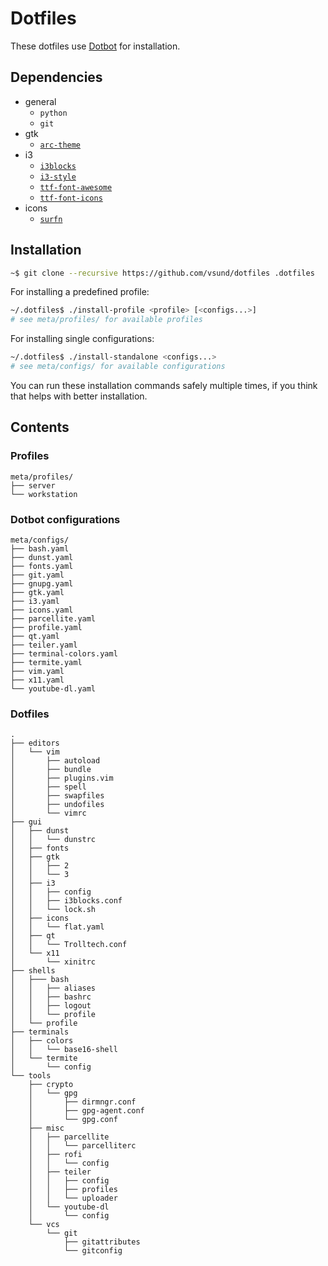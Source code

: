 # Dotfiles

These dotfiles use [Dotbot](https://github.com/anishathalye/dotbot) for installation.


## Dependencies

* general
    * `python`
    * `git`
* gtk
    * [`arc-theme`](https://github.com/horst3180/arc-theme)
* i3
    * [`i3blocks`](https://github.com/vivien/i3blocks)
    * [`i3-style`](https://github.com/acrisci/i3-style)
    * [`ttf-font-awesome`](https://aur.archlinux.org/packages/ttf-font-awesome)
    * [`ttf-font-icons`](https://aur.archlinux.org/packages/ttf-font-icons)
* icons
    * [`surfn`](https://github.com/erikdubois/Surfn)



## Installation

```bash
~$ git clone --recursive https://github.com/vsund/dotfiles .dotfiles
```

For installing a predefined profile:

```bash
~/.dotfiles$ ./install-profile <profile> [<configs...>]
# see meta/profiles/ for available profiles
```

For installing single configurations:

```bash
~/.dotfiles$ ./install-standalone <configs...>
# see meta/configs/ for available configurations
```

You can run these installation commands safely multiple times, if you think that helps with better installation.


## Contents

### Profiles

```
meta/profiles/
├── server
└── workstation
```

### Dotbot configurations

```
meta/configs/
├── bash.yaml
├── dunst.yaml
├── fonts.yaml
├── git.yaml
├── gnupg.yaml
├── gtk.yaml
├── i3.yaml
├── icons.yaml
├── parcellite.yaml
├── profile.yaml
├── qt.yaml
├── teiler.yaml
├── terminal-colors.yaml
├── termite.yaml
├── vim.yaml
├── x11.yaml
└── youtube-dl.yaml
```

### Dotfiles

```
.
├── editors
│   └── vim
│       ├── autoload
│       ├── bundle
│       ├── plugins.vim
│       ├── spell
│       ├── swapfiles
│       ├── undofiles
│       └── vimrc
├── gui
│   ├── dunst
│   │   └── dunstrc
│   ├── fonts
│   ├── gtk
│   │   ├── 2
│   │   └── 3
│   ├── i3
│   │   ├── config
│   │   ├── i3blocks.conf
│   │   └── lock.sh
│   ├── icons
│   │   └── flat.yaml
│   ├── qt
│   │   └── Trolltech.conf
│   └── x11
│       └── xinitrc
├── shells
│   ├─── bash
│   │   ├── aliases
│   │   ├── bashrc
│   │   ├── logout
│   │   └── profile
│   └── profile
├── terminals
│   ├── colors
│   │   └── base16-shell
│   └── termite
│       └── config
└── tools
    ├── crypto
    │   └── gpg
    │       ├── dirmngr.conf
    │       ├── gpg-agent.conf
    │       └── gpg.conf
    ├── misc
    │   ├── parcellite
    │   │   └── parcelliterc
    │   ├── rofi
    │   │   └── config
    │   ├── teiler
    │   │   ├── config
    │   │   ├── profiles
    │   │   └── uploader
    │   └── youtube-dl
    │       └── config
    └── vcs
        └── git
            ├── gitattributes
            └── gitconfig
```
